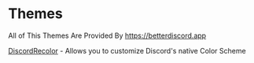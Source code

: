 # Themes
All of This Themes Are Provided By https://betterdiscord.app

[DiscordRecolor](https://betterdiscord.app/Download?id=47) - Allows you to customize Discord's native Color Scheme
